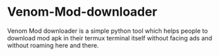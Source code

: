 # Venom-Mod-downloader
Venom Mod downloader is a simple python tool which helps people to download mod apk in their termux terminal itself without facing ads and without roaming here and there.
